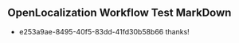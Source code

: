 ## OpenLocalization Workflow Test MarkDown
* e253a9ae-8495-40f5-83dd-41fd30b58b66 thanks!

<!--HONumber=Aug16_HO2-->


